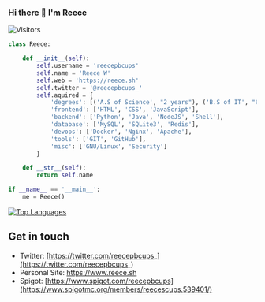 ### Hi there 👋 I'm Reece
<!-- ![](https://raw.githubusercontent.com/reece/rafnixg/master/header.jpeg) -->
![Visitors](https://visitor-badge.laobi.icu/badge?page_id=reecepbcups)

```python
class Reece:

    def __init__(self):
        self.username = 'reecepbcups'
        self.name = 'Reece W'
        self.web = 'https://reece.sh'
        self.twitter = '@reecepbcups_'
        self.aquired = {
            'degrees': [('A.S of Science', "2 years"), ('B.S of IT', "6 months")],
            'frontend': ['HTML', 'CSS', 'JavaScript'],
            'backend': ['Python', 'Java', 'NodeJS', 'Shell'],
            'database': ['MySQL', 'SQLite3', 'Redis'],
            'devops': ['Docker', 'Nginx', 'Apache'],
            'tools': ['GIT', 'GitHub'],
            'misc': ['GNU/Linux', 'Security']
        }

    def __str__(self):
        return self.name

if __name__ == '__main__':
    me = Reece()

```

[![Top Languages](https://github-readme-stats.vercel.app/api/top-langs/?username=reecepbcups&layout=compact&theme=github_dark)](https://github.com/anuraghazra/github-readme-stats)
 
## Get in touch
- Twitter: [https://twitter.com/reecepbcups_](https://twitter.com/reecepbcups_)
- Personal Site: https://www.reece.sh
- Spigot: [https://www.spigot.com/reecepbcups](https://www.spigotmc.org/members/reecescups.539401/)
